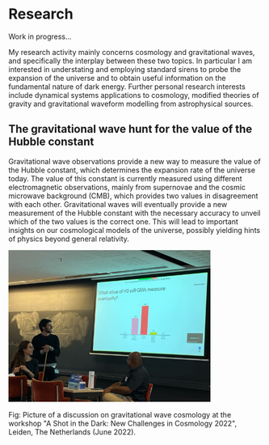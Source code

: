# Research

Work in progress...

My research activity mainly concerns cosmology and gravitational waves, and specifically the interplay between these two topics. In particular I am interested in understating and employing standard sirens to probe the expansion of the universe and to obtain useful information on the fundamental nature of dark energy. Further personal research interests include dynamical systems applications to cosmology, modified theories of gravity and gravitational waveform modelling from astrophysical sources.

## The gravitational wave hunt for the value of the Hubble constant

Gravitational wave observations provide a new way to measure the value of the Hubble constant, which determines the expansion rate of the universe today. The value of this constant is currently measured using different electromagnetic observations, mainly from supernovae and the cosmic microwave background (CMB), which provides two values in disagreement with each other. Gravitational waves will eventually provide a new measurement of the Hubble constant with the necessary accuracy to unveil which of the two values is the correct one. This will lead to important insights on our cosmological models of the universe, possibly yielding hints of physics beyond general relativity.

<img src="/assets/img/IMG_3029.jpeg" height="300" />

Fig: Picture of a discussion on gravitational wave cosmology at the workshop "A Shot in the Dark: New Challenges in Cosmology 2022", Leiden, The Netherlands (June 2022).
